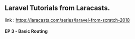 ## Laravel Tutorials from Laracasts.

link : https://laracasts.com/series/laravel-from-scratch-2018

#### EP 3 - Basic Routing
